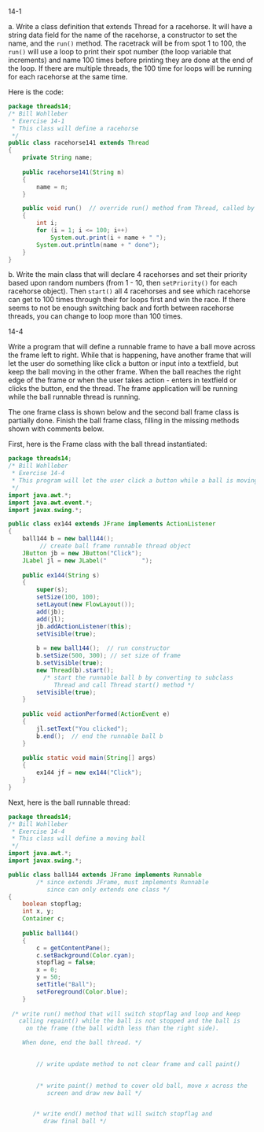 14-1

a. Write a class definition that extends Thread for a racehorse. It will have a string data field for the name of the racehorse, a constructor to set the name, and the `run()` method.  The racetrack will be from spot 1 to 100, the `run()` will use a loop to print their spot number (the loop variable that increments) and name 100 times before printing they are done at the end of the loop.  If there are multiple threads, the 100 time for loops will be running for each racehorse at the same time.

Here is the code:

```java
package threads14;
/* Bill Wohlleber
 * Exercise 14-1
 * This class will define a racehorse
 */
public class racehorse141 extends Thread
{
    private String name;
   
    public racehorse141(String n)
    {
        name = n;
    }

    public void run()  // override run() method from Thread, called by start()
    {
        int i;
        for (i = 1; i <= 100; i++)
            System.out.print(i + name + " ");
        System.out.println(name + " done");
    }
}
```

b. Write the main class that will declare 4 racehorses and set their priority based upon random numbers (from 1 - 10, then `setPriority()` for each racehorse object).  Then `start()` all 4 racehorses and see which racehorse can get to 100 times through their for loops first and win the race. If there seems to not be enough switching back and forth between racehorse threads, you can change to loop more than 100 times.

14-4

Write a program that will define a runnable frame to have a ball move across the frame left to right. While that is happening, have another frame that will let the user do something like click a button or input into a textfield, but keep the ball moving in the other frame.  When the ball reaches the right edge of the frame or when the user takes action - enters in textfield or clicks the button, end the thread.  The frame application will be running while the ball runnable thread is running.

The one frame class is shown below and the second ball frame class is partially done. Finish the ball frame class, filling in the missing methods shown with comments below.

First, here is the Frame class with the ball thread instantiated:

```java
package threads14;
/* Bill Wohlleber
 * Exercise 14-4
 * This program will let the user click a button while a ball is moving
 */
import java.awt.*;
import java.awt.event.*;
import javax.swing.*;

public class ex144 extends JFrame implements ActionListener 
{
    ball144 b = new ball144();  
         // create ball frame runnable thread object
    JButton jb = new JButton("Click");
    JLabel jl = new JLabel("          ");
    
    public ex144(String s)
    {
        super(s);
        setSize(100, 100);
        setLayout(new FlowLayout());
        add(jb);
        add(jl);
        jb.addActionListener(this);
        setVisible(true);
        
        b = new ball144();  // run constructor
        b.setSize(500, 300); // set size of frame
        b.setVisible(true);
        new Thread(b).start();  
          /* start the runnable ball b by converting to subclass
             Thread and call Thread start() method */
        setVisible(true);
    }
    
    public void actionPerformed(ActionEvent e)
    {
        jl.setText("You clicked");
        b.end();  // end the runnable ball b
    }
    
    public static void main(String[] args) 
    {
        ex144 jf = new ex144("Click");
    }
}
```
Next, here is the ball runnable thread:
```java
package threads14;
/* Bill Wohlleber
 * Exercise 14-4
 * This class will define a moving ball
 */
import java.awt.*;
import javax.swing.*;

public class ball144 extends JFrame implements Runnable 
        /* since extends JFrame, must implements Runnable
           since can only extends one class */
{
    boolean stopflag;
    int x, y;
    Container c;
    
    public ball144()
    {
        c = getContentPane();
        c.setBackground(Color.cyan);
        stopflag = false;
        x = 0;
        y = 50;
        setTitle("Ball");
        setForeground(Color.blue);
    }
    
 /* write run() method that will switch stopflag and loop and keep 
   calling repaint() while the ball is not stopped and the ball is 
     on the frame (the ball width less than the right side). 

    When done, end the ball thread. */

    
        // write update method to not clear frame and call paint()

    
        /* write paint() method to cover old ball, move x across the
           screen and draw new ball */


       /* write end() method that will switch stopflag and 
          draw final ball */ 
```